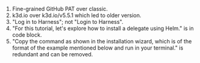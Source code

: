 1. Fine-grained GitHub PAT over classic.
2. k3d.io over k3d.io/v5.5.1 which led to older version.
3. "Log in to Harness"; not "Login to Harness".
4. "For this tutorial, let's explore how to install a delegate using Helm." is in code block.
5. "Copy the command as shown in the installation wizard, which is of the format of the example mentioned below and run in your terminal." is redundant and can be removed.

